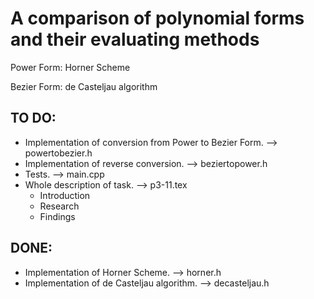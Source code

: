A comparison of polynomial forms and their evaluating methods
=============================================================

Power Form: Horner Scheme

Bezier Form: de Casteljau algorithm

TO DO:
------

* Implementation of conversion from Power to Bezier Form.	-->	powertobezier.h
* Implementation of reverse conversion.	-->	beziertopower.h
* Tests. --> main.cpp
* Whole description of task. --> p3-11.tex
	* Introduction
	* Research
	* Findings


DONE:
-----

* Implementation of Horner Scheme.	-->	horner.h
* Implementation of de Casteljau algorithm.	-->	decasteljau.h